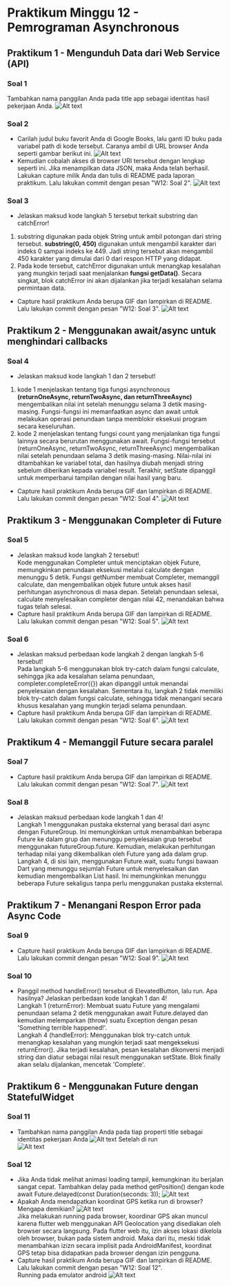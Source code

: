 # Praktikum Minggu 12 - Pemrograman Asynchronous
## Praktikum 1 - Mengunduh Data dari Web Service (API)
### Soal 1
Tambahkan nama panggilan Anda pada title app sebagai identitas hasil pekerjaan Anda.
![Alt text](docs/soal1.png)
### Soal 2
- Carilah judul buku favorit Anda di Google Books, lalu ganti ID buku pada variabel path di kode tersebut. Caranya ambil di URL browser Anda seperti gambar berikut ini.
![Alt text](docs/soal2.png)
- Kemudian cobalah akses di browser URI tersebut dengan lengkap seperti ini. Jika menampilkan data JSON, maka Anda telah berhasil. Lakukan capture milik Anda dan tulis di README pada laporan praktikum. Lalu lakukan commit dengan pesan "W12: Soal 2".
![Alt text](docs/soal2.2.png)
### Soal 3
- Jelaskan maksud kode langkah 5 tersebut terkait substring dan catchError! <br>
1. substring digunakan pada objek String untuk ambil potongan dari string tersebut. **substring(0, 450)** digunakan untuk mengambil karakter dari indeks 0 sampai indeks ke 449. Jadi string tersebut akan mengambil 450 karakter yang dimulai dari 0 dari respon HTTP yang didapat.
2. Pada kode tersebut, catchError digunakan untuk menangkap kesalahan yang mungkin terjadi saat menjalankan **fungsi getData()**. Secara singkat, blok catchError ini akan dijalankan jika terjadi kesalahan selama permintaan data.
- Capture hasil praktikum Anda berupa GIF dan lampirkan di README. Lalu lakukan commit dengan pesan "W12: Soal 3".
![Alt text](docs/soal3.gif)
## Praktikum 2 - Menggunakan await/async untuk menghindari callbacks
### Soal 4
- Jelaskan maksud kode langkah 1 dan 2 tersebut! <br>
1. kode 1 menjelaskan tentang tiga fungsi asynchronous **(returnOneAsync, returnTwoAsync, dan returnThreeAsync)** mengembalikan nilai int setelah menunggu selama 3 detik masing-masing. Fungsi-fungsi ini memanfaatkan async dan await untuk melakukan operasi penundaan tanpa memblokir eksekusi program secara keseluruhan.
2. kode 2 menjelaskan tentang fungsi count yang menjalankan tiga fungsi lainnya secara berurutan menggunakan await. Fungsi-fungsi tersebut (returnOneAsync, returnTwoAsync, returnThreeAsync) mengembalikan nilai setelah penundaan selama 3 detik masing-masing. Nilai-nilai ini ditambahkan ke variabel total, dan hasilnya diubah menjadi string sebelum diberikan kepada variabel result. Terakhir, setState dipanggil untuk memperbarui tampilan dengan nilai hasil yang baru.
- Capture hasil praktikum Anda berupa GIF dan lampirkan di README. Lalu lakukan commit dengan pesan "W12: Soal 4".
![Alt text](docs/soal4.gif)
## Praktikum 3 - Menggunakan Completer di Future
### Soal 5
- Jelaskan maksud kode langkah 2 tersebut! <br>
Kode menggunakan Completer untuk menciptakan objek Future, memungkinkan penundaan eksekusi melalui calculate dengan menunggu 5 detik. Fungsi getNumber membuat Completer<int>, memanggil calculate, dan mengembalikan objek future untuk akses hasil perhitungan asynchronous di masa depan. Setelah penundaan selesai, calculate menyelesaikan completer dengan nilai 42, menandakan bahwa tugas telah selesai.
- Capture hasil praktikum Anda berupa GIF dan lampirkan di README. Lalu lakukan commit dengan pesan "W12: Soal 5".
![Alt text](docs/soal5.gif)
### Soal 6
- Jelaskan maksud perbedaan kode langkah 2 dengan langkah 5-6 tersebut! <br>
Pada langkah 5-6 menggunakan blok try-catch dalam fungsi calculate, sehingga jika ada kesalahan selama penundaan, completer.completeError({}) akan dipanggil untuk menandai penyelesaian dengan kesalahan.
Sementara itu, langkah 2 tidak memiliki blok try-catch dalam fungsi calculate, sehingga tidak menangani secara khusus kesalahan yang mungkin terjadi selama penundaan.
- Capture hasil praktikum Anda berupa GIF dan lampirkan di README. Lalu lakukan commit dengan pesan "W12: Soal 6".
![Alt text](docs/soal6.gif)
## Praktikum 4 - Memanggil Future secara paralel
### Soal 7
- Capture hasil praktikum Anda berupa GIF dan lampirkan di README. Lalu lakukan commit dengan pesan "W12: Soal 7".
![Alt text](docs/soal7.gif)
### Soal 8
- Jelaskan maksud perbedaan kode langkah 1 dan 4!<br>
Langkah 1 menggunakan pustaka eksternal yang berasal dari async dengan FutureGroup. Ini memungkinkan untuk menambahkan beberapa Future ke dalam grup dan menunggu penyelesaian grup tersebut menggunakan futureGroup.future. Kemudian, melakukan perhitungan terhadap nilai yang dikembalikan oleh Future yang ada dalam grup. <br>
Langkah 4, di sisi lain, menggunakan Future.wait, suatu fungsi bawaan Dart yang menunggu sejumlah Future untuk menyelesaikan dan kemudian mengembalikan List hasil. Ini memungkinkan menunggu beberapa Future sekaligus tanpa perlu menggunakan pustaka eksternal.
## Praktikum 7 - Menangani Respon Error pada Async Code
### Soal 9
- Capture hasil praktikum Anda berupa GIF dan lampirkan di README. Lalu lakukan commit dengan pesan "W12: Soal 9".
![Alt text](docs/soal9.gif)
### Soal 10
- Panggil method handleError() tersebut di ElevatedButton, lalu run. Apa hasilnya? Jelaskan perbedaan kode langkah 1 dan 4!<br>
Langkah 1 (returnError):
Membuat suatu Future yang mengalami penundaan selama 2 detik menggunakan await Future.delayed dan kemudian melemparkan (throw) suatu Exception dengan pesan 'Something terrible happened!'. <br>
Langkah 4 (handleError):
Menggunakan blok try-catch untuk menangkap kesalahan yang mungkin terjadi saat mengeksekusi returnError(). Jika terjadi kesalahan, pesan kesalahan dikonversi menjadi string dan diatur sebagai nilai result menggunakan setState. Blok finally akan selalu dijalankan, mencetak 'Complete'.
## Praktikum 6 - Menggunakan Future dengan StatefulWidget
### Soal 11
- Tambahkan nama panggilan Anda pada tiap properti title sebagai identitas pekerjaan Anda
![Alt text](docs/soal11.png)
Setelah di run <br>
![Alt text](docs/soal11.2.png)
### Soal 12
- Jika Anda tidak melihat animasi loading tampil, kemungkinan itu berjalan sangat cepat. Tambahkan delay pada method getPosition() dengan kode await Future.delayed(const Duration(seconds: 3));
![Alt text](docs/soal12.1.png)
- Apakah Anda mendapatkan koordinat GPS ketika run di browser? Mengapa demikian?
![Alt text](docs/soal12.3.gif) <br>
Jika melakukan running pada browser, koordinar GPS akan muncul karena flutter web menggunakan API Geolocation yang disediakan oleh browser secara langsung. Pada flutter web itu, izin akses lokasi dikelola oleh browser, bukan pada sistem android. Maka dari itu, meski tidak menambahkan izizn secara implisit pada AndroidManifest, koordinat GPS tetap bisa didapatkan pada browser dengan izin pengguna.
- Capture hasil praktikum Anda berupa GIF dan lampirkan di README. Lalu lakukan commit dengan pesan "W12: Soal 12". <br>
Running pada emulator android
![Alt text](docs/soal12.2.gif)